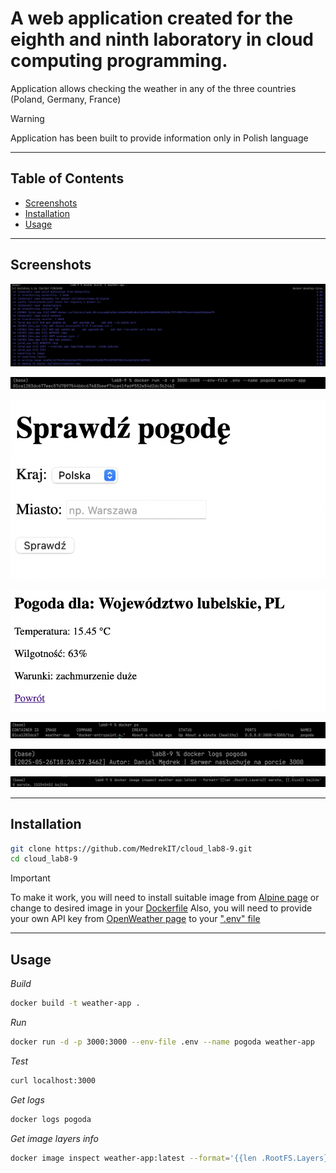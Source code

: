 # A web application created for the eighth and ninth laboratory in cloud computing programming.

Application allows checking the weather in any of the three countries (Poland, Germany, France)

> [!WARNING]
> Application has been built to provide information only in Polish language
---

## Table of Contents

- [Screenshots](#screenshots)
- [Installation](#installation)
- [Usage](#usage)

---

## Screenshots

![Image building](./screenshots/build.png)

![Container running](./screenshots/run.png)

![Testing homepage](./screenshots/test_home.png)

![Testing weather infromation](./screenshots/test_weather.png)

![Healthcheck](./screenshots/healthcheck.png)

![Container logs](./screenshots/logs.png)

![Image layers info](./screenshots/layers.png)

---

## Installation

```bash
git clone https://github.com/MedrekIT/cloud_lab8-9.git
cd cloud_lab8-9
```

> [!IMPORTANT]
> To make it work, you will need to install suitable image from [Alpine page](https://www.alpinelinux.org/downloads/) or change to desired image in your [Dockerfile](./Dockerfile)
> Also, you will need to provide your own API key from [OpenWeather page](https://openweathermap.org/api) to your [".env" file](./.env)

---

## Usage

*Build*
```bash
docker build -t weather-app .
```

*Run*
```bash
docker run -d -p 3000:3000 --env-file .env --name pogoda weather-app
```

*Test*
```bash
curl localhost:3000
```

*Get logs*
```bash
docker logs pogoda
```

*Get image layers info*
```bash
docker image inspect weather-app:latest --format='{{len .RootFS.Layers}} warstw, {{.Size}} bajtów'
```

